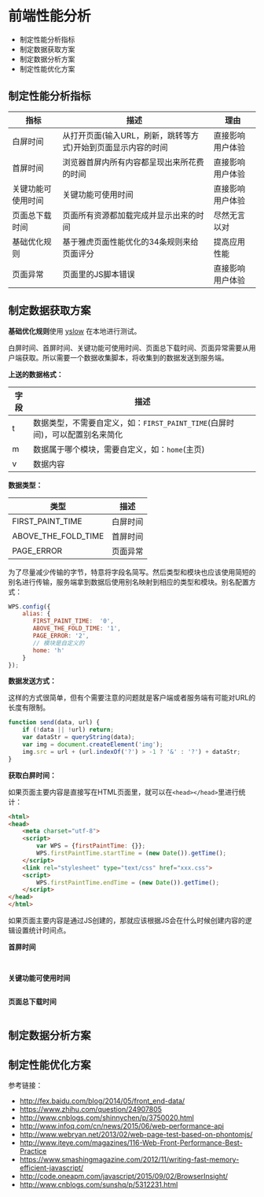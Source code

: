 ﻿# 前端性能分析

* 制定性能分析指标
* 制定数据获取方案
* 制定数据分析方案
* 制定性能优化方案

## 制定性能分析指标

指标 | 描述 | 理由
---- | ---- | ---- 
白屏时间 | 从打开页面(输入URL，刷新，跳转等方式)开始到页面显示内容的时间 | 直接影响用户体验
首屏时间 | 浏览器首屏内所有内容都呈现出来所花费的时间 | 直接影响用户体验
关键功能可使用时间 | 关键功能可使用时间 | 直接影响用户体验
页面总下载时间 | 页面所有资源都加载完成并显示出来的时间 | 尽然无言以对
基础优化规则 | 基于雅虎页面性能优化的34条规则来给页面评分 | 提高应用性能
页面异常 | 页面里的JS脚本错误 | 直接影响用户体验

## 制定数据获取方案

**基础优化规则**使用 [yslow](http://yslow.org/phantomjs/) 在本地进行测试。

白屏时间、首屏时间、关键功能可使用时间、页面总下载时间、页面异常需要从用户端获取。所以需要一个数据收集脚本，将收集到的数据发送到服务端。

**上送的数据格式：**

字段 | 描述
---- | ----
t | 数据类型，不需要自定义，如：`FIRST_PAINT_TIME`(白屏时间)，可以配置别名来简化
m | 数据属于哪个模块，需要自定义，如：`home`(主页)
v | 数据内容

**数据类型：**

类型 | 描述
---- | ----
FIRST_PAINT_TIME | 白屏时间
ABOVE_THE_FOLD_TIME | 首屏时间
PAGE_ERROR | 页面异常

为了尽量减少传输的字节，特意将字段名简写。然后类型和模块也应该使用简短的别名进行传输，服务端拿到数据后使用别名映射到相应的类型和模块。别名配置方式：

```js
WPS.config({
    alias: {
       FIRST_PAINT_TIME:  '0',
       ABOVE_THE_FOLD_TIME: '1',
       PAGE_ERROR: '2',
       // 模块是自定义的
       home: 'h'
    }
});
```

**数据发送方式：**

这样的方式很简单，但有个需要注意的问题就是客户端或者服务端有可能对URL的长度有限制。

```js
function send(data, url) {
	if (!data || !url) return;
	var dataStr = queryString(data);
	var img = document.createElement('img');
	img.src = url + (url.indexOf('?') > -1 ? '&' : '?') + dataStr;
}
```

**获取白屏时间：**

如果页面主要内容是直接写在HTML页面里，就可以在`<head></head>`里进行统计：

```html
<html>
<head>
    <meta charset="utf-8">
    <script>
        var WPS = {firstPaintTime: {}};
        WPS.firstPaintTime.startTime = (new Date()).getTime();
    </script>
    <link rel="stylesheet" type="text/css" href="xxx.css">
    <script>
        WPS.firstPaintTime.endTime = (new Date()).getTime();
    </script>
</head>
</html>
```

如果页面主要内容是通过JS创建的，那就应该根据JS会在什么时候创建内容的逻辑设置统计时间点。

**首屏时间**

```js
    
```

**关键功能可使用时间**

```js

```

**页面总下载时间**

```js

```



## 制定数据分析方案

## 制定性能优化方案


参考链接：

* http://fex.baidu.com/blog/2014/05/front_end-data/
* https://www.zhihu.com/question/24907805
* http://www.cnblogs.com/shinnychen/p/3750020.html
* http://www.infoq.com/cn/news/2015/06/web-performance-api
* http://www.webryan.net/2013/02/web-page-test-based-on-phontomjs/
* http://www.iteye.com/magazines/116-Web-Front-Performance-Best-Practice
* https://www.smashingmagazine.com/2012/11/writing-fast-memory-efficient-javascript/
* http://code.oneapm.com/javascript/2015/09/02/BrowserInsight/
* http://www.cnblogs.com/sunshq/p/5312231.html





